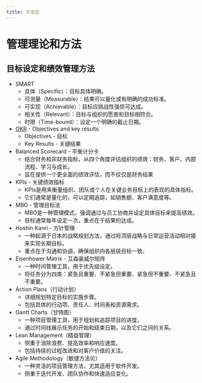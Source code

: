 ```yaml
---
title: 方法论
---
```


# 管理理论和方法

## 目标设定和绩效管理方法

- SMART
  - 具体（Specific）：目标具体明确。
  - 可测量（Measurable）：结果可以量化或有明确的成功标准。
  - 可实现（Achievable）：目标应挑战性强但可达成。
  - 相关性（Relevant）：目标与组织的愿景和目标相符合。
  - 时限（Time-bound）：设定一个明确的截止日期。
- [OKR](./okr.md) - Objectives and key results
  - Objectives - 目标
  - Key Results - 关键结果
- Balanced Scorecard - 平衡计分卡
  - 结合财务和非财务指标，从四个角度评估组织的绩效：财务、客户、内部流程、学习与成长。
  - 旨在提供一个更全面的绩效评估，而不仅仅是财务结果
- KPIs - 关键绩效指标
  - KPIs是用来衡量组织、团队或个人在关键业务目标上的表现的具体指标。
  - 它们通常是量化的，可以定期追踪，如销售额、客户满意度等。
- MBO - 管理目标法
  - MBO是一种管理模式，强调通过与员工协商并设定具体目标来提高绩效。
  - 目标通常每年设定一次，重点在于结果的达成。
- Hoshin Kanri - 方针管理
  - 一种起源于日本的战略规划方法，通过将顶层战略与日常运营活动相对接来实现长期目标。
  - 重点在于沟通和协调，确保组织内各层级目标一致。
- Eisenhower Matrix - 艾森豪威尔矩阵
  - 一种时间管理工具，用于优先级设定。
  - 将任务分为四类：紧急且重要、不紧急但重要、紧急但不重要、不紧急且不重要。
- Action Plans（行动计划）
  - 详细规划特定目标的实施步骤。
  - 包括具体的行动项、责任人、时间表和资源需求。
- Gantt Charts（甘特图）
  - 一种项目管理工具，用于规划和追踪项目的进度。
  - 通过时间线展示任务的开始和结束日期，以及它们之间的关系。
- Lean Management（精益管理）
  - 侧重于消除浪费、提高效率和响应速度。
  - 包括持续的过程改进和对客户价值的关注。
- Agile Methodology（敏捷方法论）
  - 一种灵活的项目管理方法，尤其适用于软件开发。
  - 侧重于迭代开发、团队协作和快速适应变化。

